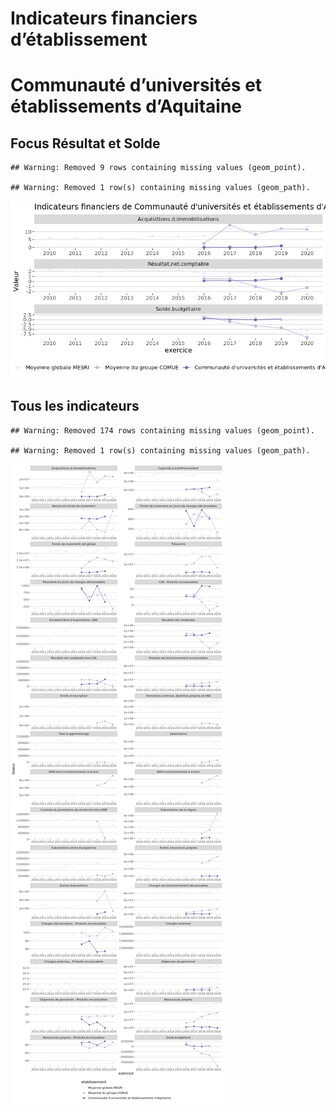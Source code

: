 Indicateurs financiers d’établissement
================

# Communauté d’universités et établissements d’Aquitaine

## Focus Résultat et Solde

    ## Warning: Removed 9 rows containing missing values (geom_point).

    ## Warning: Removed 1 row(s) containing missing values (geom_path).

![](communauté_d_universités_et_établissements_d_aquitaine_files/figure-gfm/etab.focus-1.png)<!-- -->

## Tous les indicateurs

    ## Warning: Removed 174 rows containing missing values (geom_point).

    ## Warning: Removed 1 row(s) containing missing values (geom_path).

![](communauté_d_universités_et_établissements_d_aquitaine_files/figure-gfm/etab-1.png)<!-- -->
